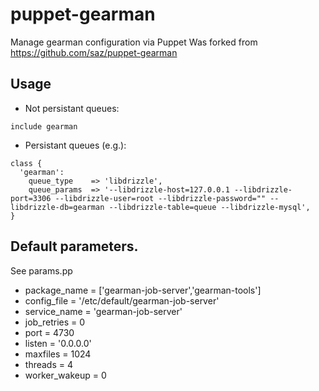 # puppet-gearman

Manage gearman configuration via Puppet
Was forked from https://github.com/saz/puppet-gearman

## Usage

* Not persistant queues:

```
include gearman
```

* Persistant queues (e.g.):

```
class {
  'gearman':
    queue_type    => 'libdrizzle',
    queue_params  => '--libdrizzle-host=127.0.0.1 --libdrizzle-port=3306 --libdrizzle-user=root --libdrizzle-password="" --libdrizzle-db=gearman --libdrizzle-table=queue --libdrizzle-mysql',
}
```

## Default parameters.

See params.pp

* package_name = ['gearman-job-server','gearman-tools']
* config_file   = '/etc/default/gearman-job-server'
* service_name  = 'gearman-job-server'
* job_retries   = 0
* port          = 4730
* listen        = '0.0.0.0'
* maxfiles      = 1024
* threads       = 4
* worker_wakeup = 0
